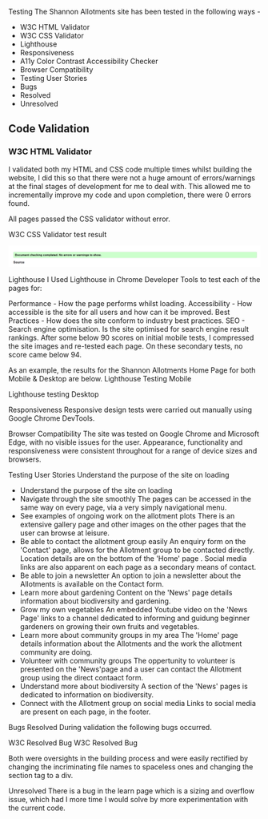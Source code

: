 Testing
The Shannon Allotments site has been tested in the following ways -

* W3C HTML Validator
* W3C CSS Validator
* Lighthouse
* Responsiveness
* A11y Color Contrast Accessibility Checker
* Browser Compatibility
* Testing User Stories
* Bugs
* Resolved
* Unresolved

## Code Validation
### W3C HTML Validator

I validated both my HTML and CSS code multiple times whilst building the website, I did this so that there were not a huge amount of errors/warnings at the final stages of development for me to deal with. This allowed me to incrementally improve my code and upon completion, there were 0 errors found.

All pages passed the CSS validator without error.

W3C CSS Validator test result

![W3C CSS Validator test result](/assets/images/readme_images/W3Cnoerrors.png)

Lighthouse
I Used Lighthouse in Chrome Developer Tools to test each of the pages for:

Performance - How the page performs whilst loading.
Accessibility - How accessible is the site for all users and how can it be improved.
Best Practices - How does the site conform to industry best practices.
SEO - Search engine optimisation. Is the site optimised for search engine result rankings.
After some below 90 scores on initial mobile tests, I compressed the site images and re-tested each page. On these secondary tests, no score came below 94.

As an example, the results for the Shannon Allotments Home Page for both Mobile & Desktop are below.
Lighthouse Testing Mobile

Lighthouse testing Desktop

Responsiveness
Responsive design tests were carried out manually using Google Chrome DevTools.


Browser Compatibility
The site was tested on Google Chrome and Microsoft Edge, with no visible issues for the user. Appearance, functionality and responsiveness were consistent throughout for a range of device sizes and browsers.

Testing User Stories
Understand the purpose of the site on loading
* Understand the purpose of the site on loading
* Navigate through the site smoothly
    The pages can be accessed in the same way on every page, via a very simply navigational menu.
* See examples of ongoing work on the allotment plots
    There is an extensive gallery page and other images on the other pages that the user can browse at leisure.
* Be able to contact the allotment group easily
    An enquiry form on the 'Contact' page, allows for the Allotment group to be contacted directly.
    Location details are on the bottom of the 'Home' page .
    Social media links are also apparent on each page as a secondary means of contact.
* Be able to join a newsletter
    An option to join a newsletter about the Allotments is available on the Contact form.
* Learn more about gardening
    Content on the 'News' page details information about biodiversity and gardening.
* Grow my own vegetables
    An embedded Youtube video on the 'News Page' links to a channel dedicated to informing and guidung beginner gardeners on growing their own fruits and vegetables.
* Learn more about community groups in my area
    The 'Home' page details information about the Allotments and the work the allotment community are doing. 
* Volunteer with community groups
    The oppertunity to volunteer is presented on the 'News'page and a user can contact the Allotment group using the direct contaact form. 
* Understand more about biodiversity
    A section of the 'News' pages is dedicated to information on biodiversity.
* Connect with the Allotment group on social media
    Links to social media are present on each page, in the footer.

Bugs
Resolved
During validation the following bugs occurred.

W3C Resolved Bug W3C Resolved Bug

Both were oversights in the building process and were easily rectified by changing the incriminating file names to spaceless ones and changing the section tag to a div.

Unresolved
There is a bug in the learn page which is a sizing and overflow issue, which had I more time I would solve by more experimentation with the current code. 